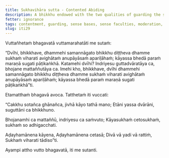 ```yaml
---
title: Sukhavihāra sutta - Contented Abiding
description: A bhikkhu endowed with the two qualities of guarding the sense faculties and moderation in eating lives happily in this very life and after death, a good destination is expected.
fetter: ignorance
tags: contentment, guarding, sense bases, sense faculties, moderation, eating, happiness, ease, iti
slug: iti29
---
```


Vuttañhetaṁ bhagavatā vuttamarahatāti me sutaṁ:

“Dvīhi, bhikkhave, dhammehi samannāgato bhikkhu diṭṭheva dhamme sukhaṁ viharati avighātaṁ anupāyāsaṁ apariḷāhaṁ; kāyassa bhedā paraṁ maraṇā sugati pāṭikaṅkhā. Katamehi dvīhi? Indriyesu guttadvāratāya ca, bhojane mattaññutāya ca. Imehi kho, bhikkhave, dvīhi dhammehi samannāgato bhikkhu diṭṭheva dhamme sukhaṁ viharati avighātaṁ anupāyāsaṁ apariḷāhaṁ; kāyassa bhedā paraṁ maraṇā sugati pāṭikaṅkhā”ti.

Etamatthaṁ bhagavā avoca. Tatthetaṁ iti vuccati:

“Cakkhu sotañca ghānañca,
jivhā kāyo tathā mano;
Etāni yassa dvārāni,
suguttāni ca bhikkhuno.

Bhojanamhi ca mattaññū,
indriyesu ca saṁvuto;
Kāyasukhaṁ cetosukhaṁ,
sukhaṁ so adhigacchati.

Aḍayhamānena kāyena,
Aḍayhamānena cetasā;
Divā vā yadi vā rattiṁ,
Sukhaṁ viharati tādiso”ti.

Ayampi attho vutto bhagavatā, iti me sutanti.
